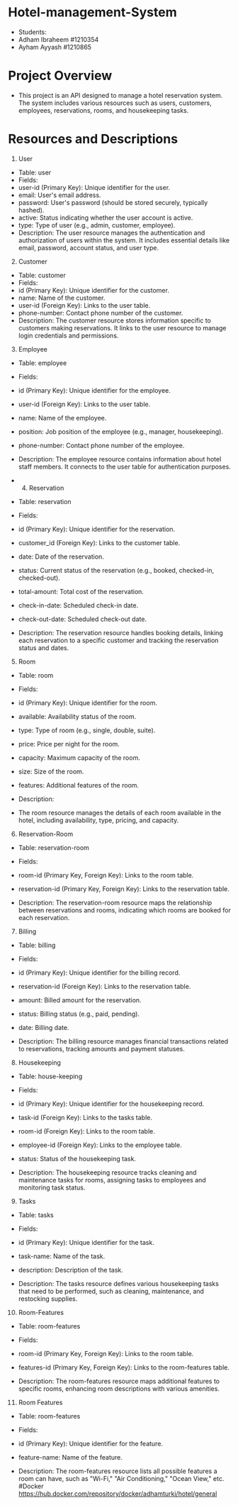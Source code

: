 # Hotel-management-System
- Students:
- Adham Ibraheem #1210354
- Ayham Ayyash #1210865
# Project Overview
- This project is an API designed to manage a hotel reservation system. The system includes various resources such as users, customers, employees, reservations, rooms, and housekeeping tasks.

# Resources and Descriptions
1. User
- Table: user
- Fields:
- user-id (Primary Key): Unique identifier for the user.
- email: User's email address.
- password: User's password (should be stored securely, typically hashed).
- active: Status indicating whether the user account is active.
- type: Type of user (e.g., admin, customer, employee).
- Description:
The user resource manages the authentication and authorization of users within the system. It includes essential details like email, password, account status, and user type.

2. Customer
- Table: customer
- Fields:
- id (Primary Key): Unique identifier for the customer.
- name: Name of the customer.
- user-id (Foreign Key): Links to the user table.
- phone-number: Contact phone number of the customer.
- Description:
The customer resource stores information specific to customers making reservations. It links to the user resource to manage login credentials and permissions.

3. Employee
- Table: employee

- Fields:
- id (Primary Key): Unique identifier for the employee.
- user-id (Foreign Key): Links to the user table.
- name: Name of the employee.
- position: Job position of the employee (e.g., manager, housekeeping).
- phone-number: Contact phone number of the employee.
- Description:
The employee resource contains information about hotel staff members. It connects to the user table for authentication purposes.

- 4. Reservation
- Table: reservation

- Fields:

- id (Primary Key): Unique identifier for the reservation.
- customer_id (Foreign Key): Links to the customer table.
- date: Date of the reservation.
- status: Current status of the reservation (e.g., booked, checked-in, checked-out).
- total-amount: Total cost of the reservation.
- check-in-date: Scheduled check-in date.
- check-out-date: Scheduled check-out date.
- Description:
The reservation resource handles booking details, linking each reservation to a specific customer and tracking the reservation status and dates.

5. Room
- Table: room

- Fields:

- id (Primary Key): Unique identifier for the room.
- available: Availability status of the room.
- type: Type of room (e.g., single, double, suite).
- price: Price per night for the room.
- capacity: Maximum capacity of the room.
- size: Size of the room.
- features: Additional features of the room.
- Description:
- The room resource manages the details of each room available in the hotel, including availability, type, pricing, and capacity.

6. Reservation-Room
- Table: reservation-room

- Fields:

- room-id (Primary Key, Foreign Key): Links to the room table.
- reservation-id (Primary Key, Foreign Key): Links to the reservation table.
- Description:
  The reservation-room resource maps the relationship between reservations and rooms, indicating which rooms are booked for each reservation.

7. Billing
- Table: billing

- Fields:

- id (Primary Key): Unique identifier for the billing record.
- reservation-id (Foreign Key): Links to the reservation table.
- amount: Billed amount for the reservation.
- status: Billing status (e.g., paid, pending).
- date: Billing date.
- Description:
  The billing resource manages financial transactions related to reservations, tracking amounts and payment statuses.

8. Housekeeping
- Table: house-keeping

- Fields:

- id (Primary Key): Unique identifier for the housekeeping record.
- task-id (Foreign Key): Links to the tasks table.
- room-id (Foreign Key): Links to the room table.
- employee-id (Foreign Key): Links to the employee table.
- status: Status of the housekeeping task.
- Description:
  The housekeeping resource tracks cleaning and maintenance tasks for rooms, assigning tasks to employees and monitoring task status.

9. Tasks
- Table: tasks

- Fields:

- id (Primary Key): Unique identifier for the task.
- task-name: Name of the task.
- description: Description of the task.
- Description:
  The tasks resource defines various housekeeping tasks that need to be performed, such as cleaning, maintenance, and restocking supplies.

10. Room-Features
- Table: room-features

- Fields:

- room-id (Primary Key, Foreign Key): Links to the room table.
- features-id (Primary Key, Foreign Key): Links to the room-features table.
- Description:
  The room-features resource maps additional features to specific rooms, enhancing room descriptions with various amenities.

11. Room Features
- Table: room-features

- Fields:

- id (Primary Key): Unique identifier for the feature.
- feature-name: Name of the feature.
- Description:
  The room-features resource lists all possible features a room can have, such as "Wi-Fi," "Air Conditioning," "Ocean View," etc.
  #Docker
  https://hub.docker.com/repository/docker/adhamturki/hotel/general
  
